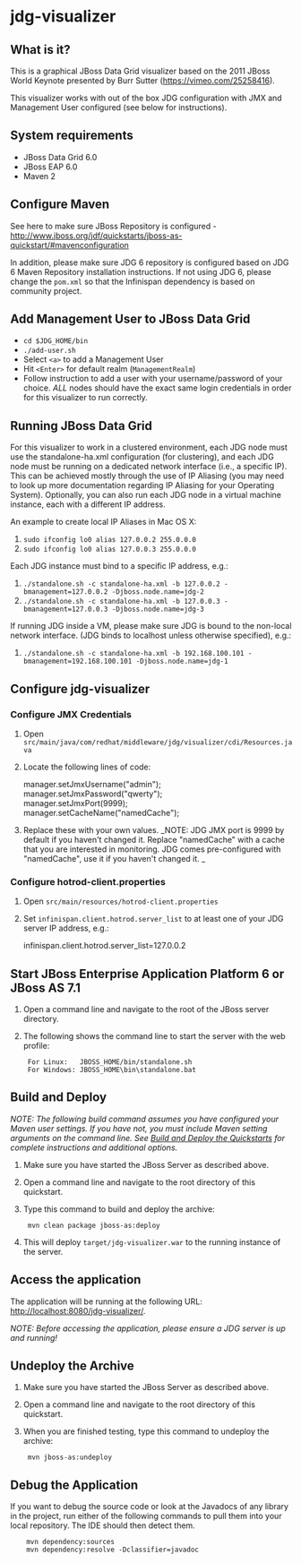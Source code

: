 <!---
JBoss, Home of Professional Open Source
Copyright 2011 Red Hat Inc. and/or its affiliates and other
contributors as indicated by the @author tags. All rights reserved.
See the copyright.txt in the distribution for a full listing of
individual contributors.

This is free software; you can redistribute it and/or modify it
under the terms of the GNU Lesser General Public License as
published by the Free Software Foundation; either version 2.1 of
the License, or (at your option) any later version.

This software is distributed in the hope that it will be useful,
but WITHOUT ANY WARRANTY; without even the implied warranty of
MERCHANTABILITY or FITNESS FOR A PARTICULAR PURPOSE. See the GNU
Lesser General Public License for more details.

You should have received a copy of the GNU Lesser General Public
License along with this software; if not, write to the Free
Software Foundation, Inc., 51 Franklin St, Fifth Floor, Boston, MA
02110-1301 USA, or see the FSF site: http://www.fsf.org.
--->

jdg-visualizer
========================

What is it?
-----------

This is a graphical JBoss Data Grid visualizer based on the 2011 JBoss World Keynote presented by Burr Sutter (https://vimeo.com/25258416).

This visualizer works with out of the box JDG configuration with JMX and Management
User configured (see below for instructions).


System requirements
-------------------
 * JBoss Data Grid 6.0
 * JBoss EAP 6.0
 * Maven 2

Configure Maven
---------------
See here to make sure JBoss Repository is configured - http://www.jboss.org/jdf/quickstarts/jboss-as-quickstart/#mavenconfiguration

In addition, please make sure JDG 6 repository is configured based on JDG 6 Maven Repository installation instructions.  If not using JDG 6, please change the `pom.xml` so that the Infinispan dependency is based on community project.

Add Management User to JBoss Data Grid
---------------------------------------
 + `cd $JDG_HOME/bin`
 + `./add-user.sh`
 + Select `<a>` to add a Management User
 + Hit `<Enter>` for default realm (`ManagementRealm`)
 + Follow instruction to add a user with your username/password of your choice.  _ALL_ nodes should have the exact same login credentials in order for this visualizer to run correctly.

Running JBoss Data Grid
------------------------
For this visualizer to work in a clustered environment, each JDG node must use the standalone-ha.xml configuration (for clustering), and each JDG node must be running on a dedicated network interface (i.e., a specific IP).  This can be achieved mostly through the use of IP Aliasing (you may need to look up more documentation regarding IP Aliasing for your Operating System). Optionally, you can also run each JDG node in a virtual machine instance, each with a different IP address.

An example to create local IP Aliases in Mac OS X:

1. `sudo ifconfig lo0 alias 127.0.0.2 255.0.0.0`
2. `sudo ifconfig lo0 alias 127.0.0.3 255.0.0.0`
 
Each JDG instance must bind to a specific IP address, e.g.:

1. `./standalone.sh -c standalone-ha.xml -b 127.0.0.2 -bmanagement=127.0.0.2 -Djboss.node.name=jdg-2`
2. `./standalone.sh -c standalone-ha.xml -b 127.0.0.3 -bmanagement=127.0.0.3 -Djboss.node.name=jdg-3`
 
If running JDG inside a VM, please make sure JDG is bound to the non-local network interface. (JDG binds to localhost unless otherwise specified), e.g.:
1. `./standalone.sh -c standalone-ha.xml -b 192.168.100.101 -bmanagement=192.168.100.101 -Djboss.node.name=jdg-1`

Configure jdg-visualizer
------------------------

### Configure JMX Credentials
1. Open `src/main/java/com/redhat/middleware/jdg/visualizer/cdi/Resources.java`
2. Locate the following lines of code:

	manager.setJmxUsername("admin");  
	manager.setJmxPassword("qwerty");  
	manager.setJmxPort(9999);  
	manager.setCacheName("namedCache");  
	
3. Replace these with your own values.  _NOTE: JDG JMX port is 9999 by default if you haven't changed it.  Replace "namedCache" with a cache that you are interested in monitoring.  JDG comes pre-configured with "namedCache", use it if you haven't changed it. _

### Configure hotrod-client.properties
1. Open `src/main/resources/hotrod-client.properties`
2. Set `infinispan.client.hotrod.server_list` to at least one of your JDG server IP address, e.g.:

	infinispan.client.hotrod.server_list=127.0.0.2

Start JBoss Enterprise Application Platform 6 or JBoss AS 7.1
--------------------------------------------------------------

1. Open a command line and navigate to the root of the JBoss server directory.
2. The following shows the command line to start the server with the web profile:

        For Linux:   JBOSS_HOME/bin/standalone.sh
        For Windows: JBOSS_HOME\bin\standalone.bat


Build and Deploy
-------------------------

_NOTE: The following build command assumes you have configured your Maven user settings. If you have not, you must include Maven setting arguments on the command line. See [Build and Deploy the Quickstarts](../README.html/#buildanddeploy) for complete instructions and additional options._

1. Make sure you have started the JBoss Server as described above.
2. Open a command line and navigate to the root directory of this quickstart.
3. Type this command to build and deploy the archive:

        mvn clean package jboss-as:deploy

4. This will deploy `target/jdg-visualizer.war` to the running instance of the server.


Access the application 
---------------------
 
The application will be running at the following URL: <http://localhost:8080/jdg-visualizer/>.

_NOTE: Before accessing the application, please ensure a JDG server is up and running!_


Undeploy the Archive
--------------------

1. Make sure you have started the JBoss Server as described above.
2. Open a command line and navigate to the root directory of this quickstart.
3. When you are finished testing, type this command to undeploy the archive:

        mvn jboss-as:undeploy


Debug the Application
------------------------------------

If you want to debug the source code or look at the Javadocs of any library in the project, run either of the following commands to pull them into your local repository. The IDE should then detect them.

        mvn dependency:sources
        mvn dependency:resolve -Dclassifier=javadoc

